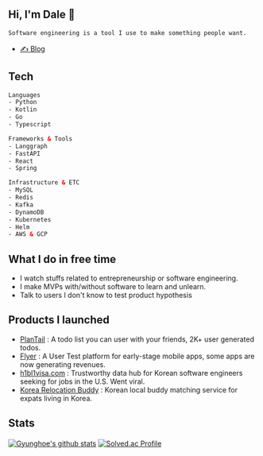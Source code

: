 ## Hi, I'm Dale 👋

```html
Software engineering is a tool I use to make something people want.
```
- [✍️ Blog](https://velog.io/@gyunghoe)

## Tech

```html
Languages
- Python
- Kotlin
- Go
- Typescript

Frameworks & Tools
- Langgraph
- FastAPI
- React
- Spring

Infrastructure & ETC
- MySQL
- Redis
- Kafka
- DynamoDB
- Kubernetes
- Helm
- AWS & GCP
```

## What I do in free time
- I watch stuffs related to entrepreneurship or software engineering.
- I make MVPs with/without software to learn and unlearn.
- Talk to users I don't know to test product hypothesis


## Products I launched
- [PlanTail](https://github.com/Gummybearr/plantail) : A todo list you can user with your friends, 2K+ user generated todos.
- [Flyer](https://flyer.framer.website/) : A User Test platform for early-stage mobile apps, some apps are now generating revenues.
- [h1bl1visa.com](https://h1bl1visa.com) : Trustworthy data hub for Korean software engineers seeking for jobs in the U.S. Went viral.
- [Korea Relocation Buddy](https://korearelocationbuddy.com) : Korean local buddy matching service for expats living in Korea.
  

## Stats

[![Gyunghoe's github stats](https://github-readme-stats.vercel.app/api?username=Gummybearr&show_icons=true&hide_border=true&count_private=true)](https://github.com/Gummybearr)
[![Solved.ac Profile](http://mazassumnida.wtf/api/v2/generate_badge?boj=gyunghoe)](https://solved.ac/gyunghoe) 　

<!--
**Gummybearr/Gummybearr** is a ✨ _special_ ✨ repository because its `README.md` (this file) appears on your GitHub profile.

Here are some ideas to get you started:

- 🔭 I’m currently working on ...
- 🌱 I’m currently learning ...
- 👯 I’m looking to collaborate on ...
- 🤔 I’m looking for help with ...
- 💬 Ask me about ...
- 📫 How to reach me: ...
- 😄 Pronouns: ...
- ⚡ Fun fact: ...
-->
